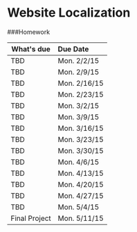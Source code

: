 Website Localization
============================

###Homework

| What's due                       | Due Date                |
| -------------------------------- | :-----------------------|
| TBD                              | Mon. 2/2/15             |
| TBD                              | Mon. 2/9/15             |
| TBD                              | Mon. 2/16/15            |
| TBD                              | Mon. 2/23/15            |
| TBD                              | Mon. 3/2/15             |
| TBD                              | Mon. 3/9/15             |
| TBD                              | Mon. 3/16/15            |
| TBD                              | Mon. 3/23/15            |
| TBD                              | Mon. 3/30/15            |
| TBD                              | Mon. 4/6/15             |
| TBD                              | Mon. 4/13/15            |
| TBD                              | Mon. 4/20/15            |
| TBD                              | Mon. 4/27/15            |
| TBD                              | Mon. 5/4/15             |
| Final Project                    | Mon. 5/11/15            |
